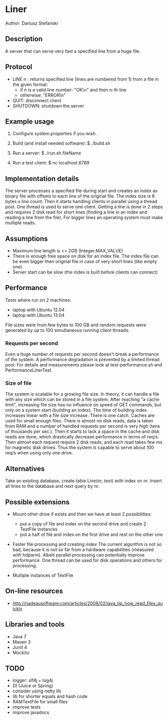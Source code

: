 # Liner #
Author: Dariusz Stefanski

## Description ##
A server that can serve very fast a specified line from a huge file.

## Protocol ##
- LINE n : returns specified line (lines are numbered from 1) from a file in the given format:
    * if n is a valid line number: "OK\n" and then n-th line
    * otherwise: "ERROR\n"
- QUIT: disconnect client
- SHUTDOWN: shutdown the server

## Example usage ##
1. Configure system.properties if you wish.

2. Build (and install needed software):
$ ./build.sh

3. Run a server:
$ ./run.sh fileName

4. Run a test client:
$ nc localhost 6789

## Implementation details ##
The server processes a specified file during start and creates an index as
binary file with offsets to each line of the original file. The index size is
8 bytes x line count. Then it starts handling clients in parallel using a thread
pool. One thread is used to serve one client. Getting a line is done in 2 steps
and requires 2 disk read for short lines (finding a line in an index and reading
a line from the file). For bigger lines an operating system must make multiple
reads.

## Assumptions ##
* Maximum line length is <= 2GB (Integer.MAX_VALUE)
* There is enough free space on disk for an index file. The index file can be
  even bigger then original file in case of very short lines (like empty one).
* Server start can be slow (the index is built before clients can connect)
 
## Performance ##
Tests where run on 2 machines:
* laptop with Ubuntu 12.04
* laptop with Ubuntu 13.04

File sizes were from few bytes to 100 GB and  random requests were generated
by up to 100 simultaneous running client threads.

### Requests per second ###
Even a huge number of requests per second doesn't break a performance of the system.
A performance degradation is prevented by a limited thread pool.
For details and measurements please look at test-performance.sh and PerformanceLinerTest.

### Size of file ###
The system is scalable for a growing file size. In theory, it can handle a file
with any size which can be stored in a file system. After reaching "a cache limit",
increasing file size has no influence on speed of GET commands, but only on a system
start (building an index). The time of building index increases linear with a file
size increase. There is one catch. Caches are used for small enough files. There is
almost no disk reads, data is taken from RAM and a number of handled requests per
second is very high (tens of thousands per sec.). Then it starts to lack a space in
the cache and disk reads are done, which drastically decrease performance in terms of
req/s. Then almost each request require 2 disk reads, and each read takes few ms for
magnetic disk drives. Thus the system is capable to serve about 100 req/s when using
only one drive.

## Alternatives ##
Take an existing database, create table Line(nr, text) with index on nr.
Insert all lines to the database and next query by nr.

## Possible extensions ##
* Mount other drive if exists and then we have at least 2 possibilities:
  - put a copy of file and index on the second drive and create 2 TextFile instances
  - put a half of file and index on the first drive and rest on the other one

* Faster file processing and creating index
  The current algorithm is not so bad, because it is not so far from a hardware
  capabilities (measured with hdparm). Albeit parallel processing can potentially
  improve performance. One thread can be used for disk operations and others
  for processing.
  
* Multiple instances of TextFile 

## On-line resources ##
* http://nadeausoftware.com/articles/2008/02/java_tip_how_read_files_quickly

## Libraries and tools ##
* Java 7
* Maven 3
* Junit 4
* Mockito

## TODO ##
* logger: slf4j + log4j
* DI (Juice or Spring)
* consider using netty lib
* lib for shorter equals and hash code
* RAMTextFile for small files
* improve tests
* improve javadocs
